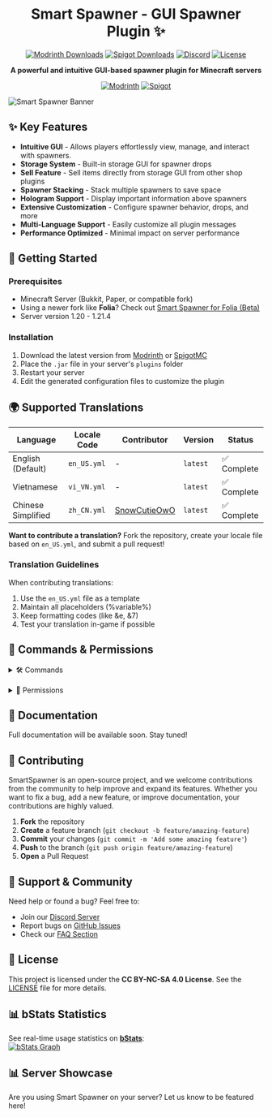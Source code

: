 <div align="center">

# Smart Spawner - GUI Spawner Plugin ✨

[![Modrinth Downloads](https://img.shields.io/modrinth/dt/smart-spawner-plugin?logo=modrinth&logoColor=white&label=downloads&labelColor=%23139549&color=%2318c25f)](https://modrinth.com/plugin/smart-spawner-plugin)
[![Spigot Downloads](https://img.shields.io/spiget/downloads/120743?logo=spigotmc&logoColor=white&label=spigot%20downloads&labelColor=%23ED8106&color=%23FF994C)](https://www.spigotmc.org/resources/smart-spawner-gui-spawner-plugin%E2%9C%A8-1-21-1-21-3-%EF%B8%8F.120743/)
[![Discord](https://img.shields.io/discord/1299353023532896296?label=Discord&logo=discord)](https://discord.gg/zrnyG4CuuT)
[![License](https://img.shields.io/badge/license-CC%20BY--NC--SA%204.0-brightgreen.svg)](LICENSE)

**A powerful and intuitive GUI-based spawner plugin for Minecraft servers**

[![Modrinth](https://cdn.jsdelivr.net/npm/@intergrav/devins-badges@3/assets/compact/available/modrinth_vector.svg)](https://modrinth.com/plugin/smart-spawner-plugin)
[![Spigot](https://cdn.jsdelivr.net/npm/@intergrav/devins-badges@3/assets/compact/available/spigot_vector.svg)](https://www.spigotmc.org/resources/120743/)

</div>

![Smart Spawner Banner](https://i.imgur.com/your-banner-image.png)

## ✨ Key Features

- **Intuitive GUI** - Allows players effortlessly view, manage, and interact with spawners.
- **Storage System** - Built-in storage GUI for spawner drops
- **Sell Feature** - Sell items directly from storage GUI from other shop plugins
- **Spawner Stacking** - Stack multiple spawners to save space
- **Hologram Support** - Display important information above spawners
- **Extensive Customization** - Configure spawner behavior, drops, and more
- **Multi-Language Support** - Easily customize all plugin messages
- **Performance Optimized** - Minimal impact on server performance

## 🚀 Getting Started

### Prerequisites
- Minecraft Server (Bukkit, Paper, or compatible fork)
- Using a newer fork like **Folia**? Check out [Smart Spawner for Folia (Beta)
](https://github.com/maiminhdung/Smart-Spawner-Plugin)
- Server version 1.20 - 1.21.4

### Installation
1. Download the latest version from [Modrinth](https://modrinth.com/plugin/smart-spawner-plugin) or [SpigotMC](https://www.spigotmc.org/resources/120743/)
2. Place the `.jar` file in your server's `plugins` folder
3. Restart your server
4. Edit the generated configuration files to customize the plugin

## 🌍 Supported Translations
| Language | Locale Code | Contributor | Version | Status |
|----------|-------------|-------------|---------|--------|
| English (Default) | `en_US.yml` | - | `latest` | ✅ Complete |
| Vietnamese | `vi_VN.yml` | - | `latest` | ✅ Complete |
| Chinese Simplified | `zh_CN.yml` | [SnowCutieOwO](https://github.com/SnowCutieOwO) | `latest` | ✅ Complete |

**Want to contribute a translation?** Fork the repository, create your locale file based on `en_US.yml`, and submit a pull request!

### Translation Guidelines
When contributing translations:
1. Use the `en_US.yml` file as a template
2. Maintain all placeholders (%variable%)
3. Keep formatting codes (like &e, &7)
4. Test your translation in-game if possible

## 📝 Commands & Permissions

<details> <summary>🛠️ Commands</summary>

**Aliases:** `/ss`, `/spawner`, `/smartspawner`

| Command | Description | Permission |
|---------|-------------|------------|
| `/smartspawner reload` | Reload the plugin settings | `smartspawner.reload` |
| `/smartspawner give <player> <mobtype> <amount>` | Give a spawner to a player or yourself | `smartspawner.give` |
| `/smartspawner list` | Open the spawner list GUI for admin management | `smartspawner.list` |
| `/smartspawner hologram` | Toggle hologram display for spawners | `smartspawner.hologram` |

</details>

<br>

<details> <summary>📜 Permissions</summary>

| Permission | Description | Default |
|------------|-------------|---------|
| `smartspawner.reload` | Allows reloading the plugin | OP |
| `smartspawner.give` | Allows giving spawners to yourself or other players | OP |
| `smartspawner.list` | Allows accessing the spawner list command | OP |
| `smartspawner.hologram` | Allows toggling hologram display for spawners | OP |
| `smartspawner.changetype` | Permits spawner type changes using spawn eggs | OP |
| `smartspawner.stack` | Allows stacking in the GUI or by right-click | true |
| `smartspawner.break` | Allows players to break spawners | true |
| `smartspawner.sellall` | Allows selling items in the spawner storage GUI | true |

</details>

## 📖 Documentation
Full documentation will be available soon. Stay tuned!

## 🤝 Contributing
SmartSpawner is an open-source project, and we welcome contributions from the community to help improve and expand its features. Whether you want to fix a bug, add a new feature, or improve documentation, your contributions are highly valued.

1. **Fork** the repository
2. **Create** a feature branch (`git checkout -b feature/amazing-feature`)
3. **Commit** your changes (`git commit -m 'Add some amazing feature'`)
4. **Push** to the branch (`git push origin feature/amazing-feature`)
5. **Open** a Pull Request

## 📢 Support & Community
Need help or found a bug? Feel free to:
- Join our [Discord Server](https://discord.gg/zrnyG4CuuT)
- Report bugs on [GitHub Issues](https://github.com/ptthanh02/Smart-Spawner-Plugin/issues)
- Check our [FAQ Section](https://github.com/ptthanh02/Smart-Spawner-Plugin/wiki/FAQ)

## 📄 License
This project is licensed under the **CC BY-NC-SA 4.0 License**. See the [LICENSE](LICENSE) file for more details.

## 📊 bStats Statistics
See real-time usage statistics on **[bStats](https://bstats.org/plugin/bukkit/SmartSpawner)**:  
[![bStats Graph](https://bstats.org/signatures/bukkit/SmartSpawner.svg)](https://bstats.org/plugin/bukkit/SmartSpawner)

## 📊 Server Showcase

Are you using Smart Spawner on your server? Let us know to be featured here!
